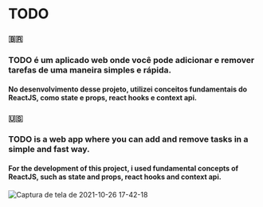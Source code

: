 # TODO 
### 🇧🇷 
### TODO é um aplicado web onde você pode adicionar e remover tarefas de uma maneira simples e rápida.
#### No desenvolvimento desse projeto, utilizei conceitos fundamentais do ReactJS, como state e props, react hooks e context api. 

### 🇺🇸 
### TODO is a web app where you can add and remove tasks in a simple and fast way.
#### For the development of this project, i used fundamental concepts of ReactJS, such as state and props, react hooks and context api.

![Captura de tela de 2021-10-26 17-42-18](https://user-images.githubusercontent.com/53502542/138958066-f2e30cf2-3187-465e-913a-a255fef10a51.png)
